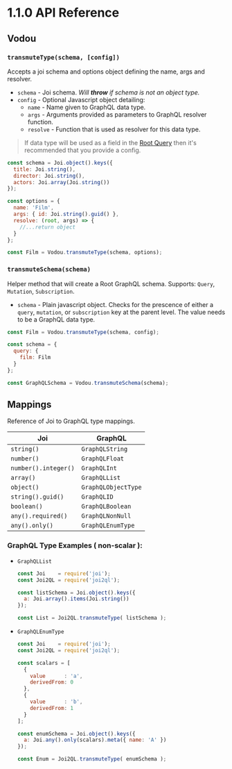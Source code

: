 # 1.1.0 API Reference
  
## Vodou

### `transmuteType(schema, [config])`
Accepts a joi schema and options object defining the name, args and resolver.
- `schema` - Joi schema. *Will **throw** if schema is not an object type.*
- `config` - Optional Javascript object detailing:
  - `name` - Name given to GraphQL data type.
  - `args` - Arguments provided as parameters to GraphQL resolver function.
  - `resolve` - Function that is used as resolver for this data type.

> If data type will be used as a field in the [Root Query](http://graphql.org/learn/execution/#root-fields-resolvers) then it's recommended that you provide a config.

```js
const schema = Joi.object().keys({
  title: Joi.string(),
  director: Joi.string(),
  actors: Joi.array(Joi.string())
});

const options = {
  name: 'Film',
  args: { id: Joi.string().guid() },
  resolve: (root, args) => {
    //...return object
  }
};

const Film = Vodou.transmuteType(schema, options);
```

### `transmuteSchema(schema)`
Helper method that will create a Root GraphQL schema. Supports: `Query`, `Mutation`, `Subscription`.
- `schema` - Plain javascript object. Checks for the prescence of either a `query`, `mutation`, or `subscription` key at the parent level. The value needs to be a GraphQL data type.

```js
const Film = Vodou.transmuteType(schema, config);

const schema = {
  query: {
    film: Film
  }
};

const GraphQLSchema = Vodou.transmuteSchema(schema);
```

## Mappings

Reference of Joi to GraphQL type mappings.

| Joi   |  GraphQL   |
|-------|------------|
| `string()` |  `GraphQLString` |
| `number()` | `GraphQLFloat` |
| `number().integer()` | `GraphQLInt` |
| `array()` | `GraphQLList` |
| `object()` | `GraphQLObjectType` |
| `string().guid()` | `GraphQLID` |
| `boolean()` | `GraphQLBoolean` |
| `any().required()` | `GraphQLNonNull` |
| `any().only()` | `GraphQLEnumType` |

### GraphQL Type Examples ( non-scalar ):
- `GraphQLList`
  ```js
  const Joi    = require('joi');
  const Joi2QL = require('joi2ql');
  
  const listSchema = Joi.object().keys({
    a: Joi.array().items(Joi.string())
  });
  
  const List = Joi2QL.transmuteType( listSchema );
  ```
- `GraphQLEnumType`
  ```js
  const Joi    = require('joi');
  const Joi2QL = require('joi2ql');
  
  const scalars = [
    {
      value      : 'a',
      derivedFrom: 0
    },
    {
      value      : 'b',
      derivedFrom: 1
    }
  ];
  
  const enumSchema = Joi.object().keys({
    a: Joi.any().only(scalars).meta({ name: 'A' })
  });
  
  const Enum = Joi2QL.transmuteType( enumSchema );
  ```
